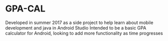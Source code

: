 # GPA-CAL
Developed in summer 2017 as a side project to help learn about mobile development and java in Android Studio
Intended to be a basic GPA calculator for Android, looking to add more functionality as time progresses


